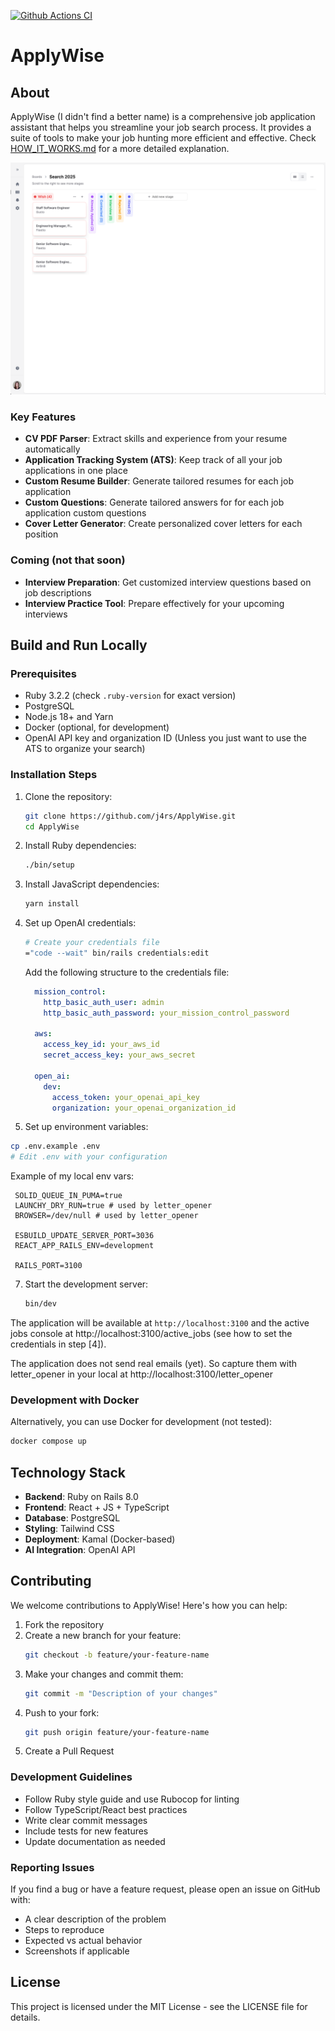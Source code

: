 [![Github Actions CI](https://github.com/j4rs/ApplyWise/actions/workflows/ci.yml/badge.svg)](https://github.com/j4rs/ApplyWise/actions/workflows/ci.yml)

# ApplyWise

## About

ApplyWise (I didn't find a better name) is a comprehensive job application assistant that helps you streamline your job search process. It provides a suite of tools to make your job hunting more efficient and effective. Check [HOW_IT_WORKS.md](HOW_IT_WORKS.md) for a more detailed explanation.


![ApplyWise Dashboard](./doc/apply-wise-dashboard.png)


### Key Features

- **CV PDF Parser**: Extract skills and experience from your resume automatically
- **Application Tracking System (ATS)**: Keep track of all your job applications in one place
- **Custom Resume Builder**: Generate tailored resumes for each job application
- **Custom Questions**: Generate tailored answers for for each job application custom questions
- **Cover Letter Generator**: Create personalized cover letters for each position

### Coming (not that soon)
- **Interview Preparation**: Get customized interview questions based on job descriptions
- **Interview Practice Tool**: Prepare effectively for your upcoming interviews


## Build and Run Locally

### Prerequisites

- Ruby 3.2.2 (check `.ruby-version` for exact version)
- PostgreSQL
- Node.js 18+ and Yarn
- Docker (optional, for development)
- OpenAI API key and organization ID (Unless you just want to use the ATS to organize your search)

### Installation Steps

1. Clone the repository:

   ```bash
   git clone https://github.com/j4rs/ApplyWise.git
   cd ApplyWise
   ```
2. Install Ruby dependencies:

   ```bash
   ./bin/setup
   ```
3. Install JavaScript dependencies:

   ```bash
   yarn install
   ```
4. Set up OpenAI credentials:

   ```bash
   # Create your credentials file
   ="code --wait" bin/rails credentials:edit
   ```

   Add the following structure to the credentials file:

   ```yaml
     mission_control:
       http_basic_auth_user: admin
       http_basic_auth_password: your_mission_control_password

     aws:
       access_key_id: your_aws_id
       secret_access_key: your_aws_secret

     open_ai:
       dev:
         access_token: your_openai_api_key
         organization: your_openai_organization_id
   ```

5. Set up environment variables:
```bash
cp .env.example .env
# Edit .env with your configuration
```

   Example of my local env vars:

   ```
    SOLID_QUEUE_IN_PUMA=true
    LAUNCHY_DRY_RUN=true # used by letter_opener
    BROWSER=/dev/null # used by letter_opener

    ESBUILD_UPDATE_SERVER_PORT=3036
    REACT_APP_RAILS_ENV=development

    RAILS_PORT=3100
   ```

7. Start the development server:
   ```bash
   bin/dev
   ```

The application will be available at `http://localhost:3100` and the active jobs console at http://localhost:3100/active_jobs (see how to set the credentials in step [4]).

The application does not send real emails (yet). So capture them with letter_opener in your local at http://localhost:3100/letter_opener

### Development with Docker

Alternatively, you can use Docker for development (not tested):

```bash
docker compose up
```

## Technology Stack

- **Backend**: Ruby on Rails 8.0
- **Frontend**: React + JS + TypeScript
- **Database**: PostgreSQL
- **Styling**: Tailwind CSS
- **Deployment**: Kamal (Docker-based)
- **AI Integration**: OpenAI API

## Contributing

We welcome contributions to ApplyWise! Here's how you can help:

1. Fork the repository
2. Create a new branch for your feature:
   ```bash
   git checkout -b feature/your-feature-name
   ```
3. Make your changes and commit them:
   ```bash
   git commit -m "Description of your changes"
   ```
4. Push to your fork:
   ```bash
   git push origin feature/your-feature-name
   ```
5. Create a Pull Request

### Development Guidelines

- Follow Ruby style guide and use Rubocop for linting
- Follow TypeScript/React best practices
- Write clear commit messages
- Include tests for new features
- Update documentation as needed

### Reporting Issues

If you find a bug or have a feature request, please open an issue on GitHub with:

- A clear description of the problem
- Steps to reproduce
- Expected vs actual behavior
- Screenshots if applicable

## License

This project is licensed under the MIT License - see the LICENSE file for details.
